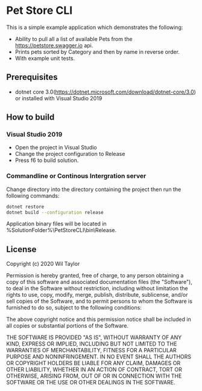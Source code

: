 # Pet Store CLI
This is a simple example application which demonstrates the following:
* Ability to pull all a list of available Pets from the https://petstore.swagger.io api.
* Prints pets sorted by Category and then by name in reverse order.
* With example unit tests.

## Prerequisites
* dotnet core 3.0(https://dotnet.microsoft.com/download/dotnet-core/3.0) or installed with Visual Studio 2019

## How to build
### Visual Studio 2019
* Open the project in Visual Studio
* Change the project configuration to Release
* Press f6 to build solution.

### Commandline or Continous Intergration server
Change directory into the directory containing the project then run the following commands:

```bash
dotnet restore
dotnet build --configuration release
```

Application binary files will be located in %SolutionFolder%\PetStoreCLI\bin\Release.

 ## License
Copyright (c) 2020 Wil Taylor

Permission is hereby granted, free of charge, to any person obtaining a copy
of this software and associated documentation files (the "Software"), to deal
in the Software without restriction, including without limitation the rights
to use, copy, modify, merge, publish, distribute, sublicense, and/or sell
copies of the Software, and to permit persons to whom the Software is
furnished to do so, subject to the following conditions:

The above copyright notice and this permission notice shall be included in all
copies or substantial portions of the Software.

THE SOFTWARE IS PROVIDED "AS IS", WITHOUT WARRANTY OF ANY KIND, EXPRESS OR
IMPLIED, INCLUDING BUT NOT LIMITED TO THE WARRANTIES OF MERCHANTABILITY,
FITNESS FOR A PARTICULAR PURPOSE AND NONINFRINGEMENT. IN NO EVENT SHALL THE
AUTHORS OR COPYRIGHT HOLDERS BE LIABLE FOR ANY CLAIM, DAMAGES OR OTHER
LIABILITY, WHETHER IN AN ACTION OF CONTRACT, TORT OR OTHERWISE, ARISING FROM,
OUT OF OR IN CONNECTION WITH THE SOFTWARE OR THE USE OR OTHER DEALINGS IN THE
SOFTWARE.
